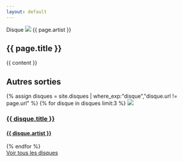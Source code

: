 ```yaml
---
layout: default
---
```

<article>
<span class="title">Disque</span>
<img class="main-image" src="{{ page.image | relative_url }}" />
<span class="subtitle">{{ page.artist }}</span>
<h1>{{ page.title }}</h1>
<div class="content">{{ content }}</div>
<section id="others">
  <h2>Autres sorties</h2>
  <div id="last-albums">
  {% assign disques = site.disques | where_exp:"disque","disque.url != page.url" %}
  {% for disque in disques limit:3 %}
    <a href="{{ disque.url | relative_url }}">
      <img src="{{ disque.thumbnail | relative_url }}" />
      <h3>{{ disque.title }}</h3>
      <h4 class="artist">{{ disque.artist }}</h4>
    </a>
  {% endfor %}
  </div>
  <a class="see-more" href="{{ '/disque' | relative_url }}">Voir tous les disques</a>
</section>